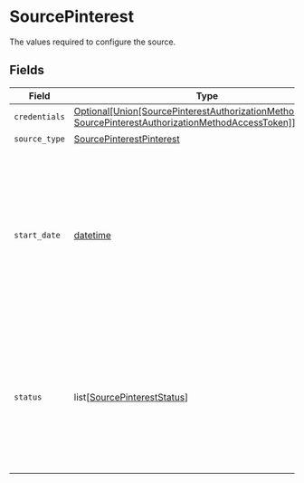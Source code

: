 # SourcePinterest

The values required to configure the source.


## Fields

| Field                                                                                                                                                                  | Type                                                                                                                                                                   | Required                                                                                                                                                               | Description                                                                                                                                                            | Example                                                                                                                                                                |
| ---------------------------------------------------------------------------------------------------------------------------------------------------------------------- | ---------------------------------------------------------------------------------------------------------------------------------------------------------------------- | ---------------------------------------------------------------------------------------------------------------------------------------------------------------------- | ---------------------------------------------------------------------------------------------------------------------------------------------------------------------- | ---------------------------------------------------------------------------------------------------------------------------------------------------------------------- |
| `credentials`                                                                                                                                                          | [Optional[Union[SourcePinterestAuthorizationMethodOAuth20, SourcePinterestAuthorizationMethodAccessToken]]](../../models/shared/sourcepinterestauthorizationmethod.md) | :heavy_minus_sign:                                                                                                                                                     | N/A                                                                                                                                                                    |                                                                                                                                                                        |
| `source_type`                                                                                                                                                          | [SourcePinterestPinterest](../../models/shared/sourcepinterestpinterest.md)                                                                                            | :heavy_check_mark:                                                                                                                                                     | N/A                                                                                                                                                                    |                                                                                                                                                                        |
| `start_date`                                                                                                                                                           | [datetime](https://docs.python.org/3/library/datetime.html#datetime-objects)                                                                                           | :heavy_check_mark:                                                                                                                                                     | A date in the format YYYY-MM-DD. If you have not set a date, it would be defaulted to latest allowed date by api (89 days from today).                                 | 2022-07-28                                                                                                                                                             |
| `status`                                                                                                                                                               | list[[SourcePinterestStatus](../../models/shared/sourcepintereststatus.md)]                                                                                            | :heavy_minus_sign:                                                                                                                                                     | Entity statuses based off of campaigns, ad_groups, and ads. If you do not have a status set, it will be ignored completely.                                            |                                                                                                                                                                        |